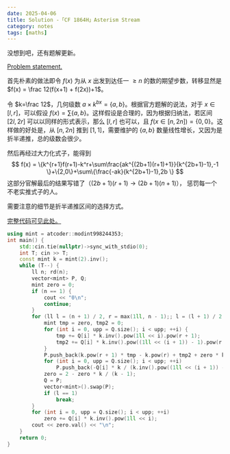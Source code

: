 ```yaml
---
date: 2025-04-06
title: Solution -「CF 1864H」Asterism Stream
category: notes
tags: [maths]
---
```


没想到吧，还有题解更新。

[Problem statement.](https://codeforces.com/problemset/problem/1864/H)

首先朴素的做法即令 $f(x)$ 为从 $x$ 出发到达任一 $\geqslant n$ 的数的期望步数，转移显然是 $f(x) = \frac 12(f(x+1) + f(2x))+1$。

令 $k=\frac 12$，几何级数 $a\times k^{bx}=\{a,b\}$。根据官方题解的说法，对于 $x\in[l,r]$，可以假设 $f(x) = \sum\{a,b\}$。这样假设是合理的，因为根据归纳法，若区间 $[2l, 2r]$ 可以以同样的形式表示，那么 $[l,r]$ 也可以，且 $f(x\in[n, 2n])=\{0, 0\}$。这样做的好处是，从 $[n, 2n]$ 推到 $[1, 1]$，需要维护的 $\{a,b\}$ 数量线性增长，又因为是折半递推，总的级数会很少。

然后再经过大力化式子，能得到
$$
f(x) = \{k^{r+1}f(r+1)-k^r+\sum\frac{ak^{(2b+1)(r+1)+1}}{k^{2b+1}-1},-1 \}+\{2,0\}+\sum\{\frac{-ak}{k^{2b+1}-1},2b \}
$$
这部分官解最后的结果写错了（$(2b+1)(r+1)\rightarrow (2b+1)(n+1)$）， 惩罚每一个不老实推式子的人。

需要注意的细节是折半递推区间的选择方式。

[完整代码可见此处。](https://codeforces.com/problemset/submission/1864/314185587)

```cpp
using mint = atcoder::modint998244353;
int main() {
	std::cin.tie(nullptr)->sync_with_stdio(0);
	int T; cin >> T;
	const mint k = mint(2).inv();
	while (T--) {
		ll n; rd(n);
		vector<mint> P, Q;
		mint zero = 0;
		if (n == 1) {
			cout << "0\n";
			continue;
		}
		for (ll l = (n + 1) / 2, r = max(1ll, n - 1);; l = (l + 1) / 2, r /= 2) {
			mint tmp = zero, tmp2 = 0;
			for (int i = 0, upp = Q.size(); i < upp; ++i) {
				tmp += Q[i] * k.inv().pow(1ll << i).pow(r + 1);
				tmp2 += Q[i] * k.inv().pow((1ll << (i + 1)) - 1).pow(r + 1) * k / (k.inv().pow((1ll << (i + 1)) - 1) - 1);
			}
			P.push_back(k.pow(r + 1) * tmp - k.pow(r) + tmp2 + zero * k.pow(r + 2) / (k - 1));
			for (int i = 0, upp = Q.size(); i < upp; ++i)
				P.push_back(-Q[i] * k / (k.inv().pow((1ll << (i + 1)) - 1) - 1));
			zero = 2 - zero * k / (k - 1);
			Q = P;
			vector<mint>().swap(P);
			if (l == 1)
				break;
		}
		for (int i = 0, upp = Q.size(); i < upp; ++i)
			zero += Q[i] * k.inv().pow(1ll << i);
		cout << zero.val() << "\n";
	}
	return 0;
}
```


    